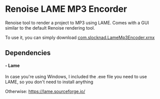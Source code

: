 # Renoise LAME MP3 Encorder

Renoise tool to render a project to MP3 using LAME. Comes with a GUI similar to the default Renoise rendering tool.

To use it, you can simply download [com.slocknad.LameMp3Encoder.xrnx]()


## Dependencies

#### - Lame
 In case you're using Windows, I included the .exe file you need to use LAME, so you don't need to install anything
 
 Otherwise:
https://lame.sourceforge.io/
